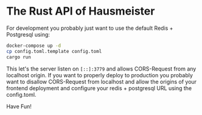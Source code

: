 # The Rust API of Hausmeister

For development you probably just want to use the default Redis + Postgresql using:

```bash
docker-compose up -d
cp config.toml.template config.toml
cargo run
```
This let's the server listen on `[::]:3779` and allows CORS-Request from any localhost origin.
If you want to properly deploy to production you probably want to disallow CORS-Request from localhost
and allow the origins of your frontend deployment and configure your redis + postgresql URL using the config.toml.

Have Fun!
